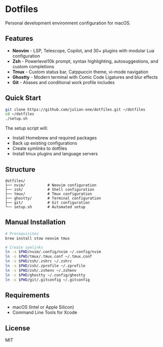# Dotfiles

Personal development environment configuration for macOS.

## Features

- **Neovim** - LSP, Telescope, Copilot, and 30+ plugins with modular Lua configuration
- **Zsh** - Powerlevel10k prompt, syntax highlighting, autosuggestions, and custom completions
- **Tmux** - Custom status bar, Catppuccin theme, vi-mode navigation
- **Ghostty** - Modern terminal with Comic Code Ligatures and blur effects
- **Git** - Aliases and conditional work profile includes

## Quick Start

```bash
git clone https://github.com/julian-one/dotfiles.git ~/dotfiles
cd ~/dotfiles
./setup.sh
```

The setup script will:
- Install Homebrew and required packages
- Back up existing configurations
- Create symlinks to dotfiles
- Install tmux plugins and language servers

## Structure

```
dotfiles/
├── nvim/          # Neovim configuration
├── zsh/           # Shell configuration
├── tmux/          # Tmux configuration
├── ghostty/       # Terminal configuration
├── git/           # Git configuration
└── setup.sh       # Automated setup
```

## Manual Installation

```bash
# Prerequisites
brew install stow neovim tmux

# Create symlinks
ln -s $PWD/nvim/.config/nvim ~/.config/nvim
ln -s $PWD/tmux/.tmux.conf ~/.tmux.conf
ln -s $PWD/zsh/.zshrc ~/.zshrc
ln -s $PWD/zsh/.zprofile ~/.zprofile
ln -s $PWD/zsh/.zshenv ~/.zshenv
ln -s $PWD/ghostty ~/.config/ghostty
ln -s $PWD/git/.gitconfig ~/.gitconfig
```

## Requirements

- macOS (Intel or Apple Silicon)
- Command Line Tools for Xcode

## License

MIT